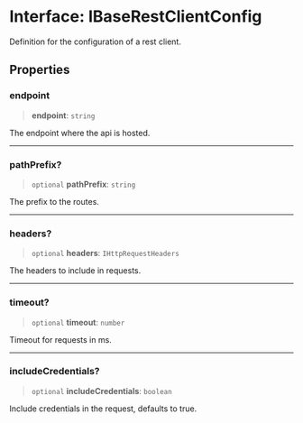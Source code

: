 # Interface: IBaseRestClientConfig

Definition for the configuration of a rest client.

## Properties

### endpoint

> **endpoint**: `string`

The endpoint where the api is hosted.

***

### pathPrefix?

> `optional` **pathPrefix**: `string`

The prefix to the routes.

***

### headers?

> `optional` **headers**: `IHttpRequestHeaders`

The headers to include in requests.

***

### timeout?

> `optional` **timeout**: `number`

Timeout for requests in ms.

***

### includeCredentials?

> `optional` **includeCredentials**: `boolean`

Include credentials in the request, defaults to true.
